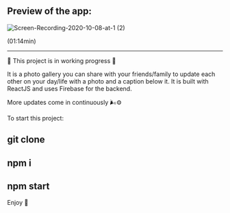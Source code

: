 ## Preview of the app:

![Screen-Recording-2020-10-08-at-1 (2)](https://user-images.githubusercontent.com/35815182/95459117-77c1a300-0973-11eb-9aec-2346135e7a25.gif)

(01:14min)
________________________________________________________________________________________________________________________________________________________

🌱 This project is in working progress 🌱

It is a photo gallery you can share with your friends/family to update each other on your day/life with a photo and a caption below it. 
It is built with ReactJS and uses Firebase for the backend. 

More updates come in continuously 🌬⚙️

To start this project:

## git clone <this repo>
## npm i
## npm start
  

Enjoy 🌼 

